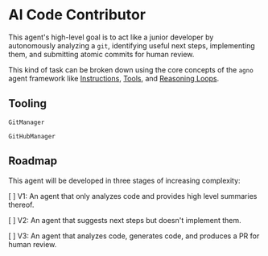 # AI Code Contributor

This agent's high-level goal is to act like a junior developer by autonomously analyzing a `git`, identifying useful next steps, implementing them, and submitting atomic commits for human review.

This kind of task can be broken down using the core concepts of the `agno` agent framework like [Instructions](https://docs.agno.com/examples/concepts/others/instructions), [Tools](https://docs.agno.com/examples/concepts/tools/search/arxiv), and [Reasoning Loops](https://docs.agno.com/examples/concepts/reasoning/agents/basic-cot).

## Tooling

`GitManager`

`GitHubManager`

## Roadmap

This agent will be developed in three stages of increasing complexity:

[ ] V1: An agent that only analyzes code and provides high level summaries thereof.

[ ] V2: An agent that suggests next steps but doesn't implement them.

[ ] V3: An agent that analyzes code, generates code, and produces a PR for human review.
